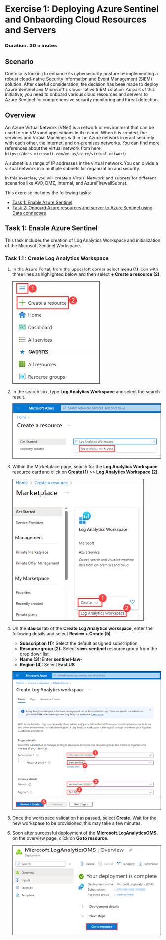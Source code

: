 # Exercise 1: Deploying Azure Sentinel and Onbaording Cloud Resources and Servers

### Duration: 30 minutes

## Scenario 

Contoso is looking to enhance its cybersecurity posture by implementing a robust cloud-native Security Information and Event Management (SIEM) solution. After careful consideration, the decision has been made to deploy Azure Sentinel and Microsoft's cloud-native SIEM solution. As part of this initiative, you need to onboard various cloud resources and servers to Azure Sentinel for comprehensive security monitoring and threat detection.

## Overview

An Azure Virtual Network (VNet) is a network or environment that can be used to run VMs and applications in the cloud. When it is created, the services and Virtual Machines within the Azure network interact securely with each other, the internet, and on-premises networks. You can find more references about the virtual network from here: ```https://docs.microsoft.com/en-us/azure/virtual-network/```

A subnet is a range of IP addresses in the virtual network. You can divide a virtual network into multiple subnets for organization and security.

In this exercise, you will create a Virtual Network and subnets for different scenarios like AVD, DMZ, Internal, and AzureFirewallSubnet.

This exercise includes the following tasks:

* [Task 1: Enable Azure Sentinel](#task-1-provision-virtual-network)
* [Task 2: Onboard Azure resources and server to Azure Sentinel using Data connectors](#task-2-provision-subnets)

## Task 1: Enable Azure Sentinel

This task includes the creation of Log Analytics Workspace and initialization of the Microsoft Sentinel Workspace.

### Task 1.1 : Create Log Analytics Workspace

1.  In the Azure Portal, from the upper left corner select **menu (1)** icon with three lines as highlighted below and then select **+ Create a resource (2)**.

      ![Create resource](../media/createrenew.png)

2. In the search box, type **Log Analytics Workspace** and select the search result.
   
      ![Search resource](../media/law.png)
   
3. Within the Marketplace page, search for the **Log Analytics Workspace** resource card and click on **Create (1)** >> **Log Analytics Workspace (2)**.

      ![create law](../media/marketplace_law.png)

4. On the **Basics** tab of the **Create Log Analytics workspace**, enter the following details and select **Review + Create (5)**
   
      -  **Subscription (1):** Select the default assigned subscription
      -  **Resource group (2):** Select **siem-sentinel** resource group from the drop down list
      -  **Name (3):**  Enter **sentinel-law-<inject key="Deployment-id" enableCopy="false"></inject>**
      -  **Region (4):** Select **East US**

      ![create law](../media/create_law.png)

5. Once the workspace validation has passed, select **Create**. Wait for the new workspace to be provisioned, this may take a few minutes.
6. Soon after successful deployment of the **Microsoft.LogAnalyticsOMS**, on the overview page, click on **Go to resource**.

      ![view law](../media/gotoresource_law.png)
